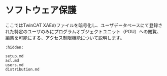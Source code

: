 # ソフトウェア保護

ここではTwinCAT XAEのファイルを暗号化し、ユーザデータベースにて登録された特定のユーザのみにプログラムオブジェクトユニット（POU）への閲覧、編集を可能にする、アクセス制限機能について説明します。

```{toctree}
:hidden:

setup.md
acl.md
users.md
distribution.md
```
